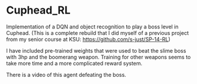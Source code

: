 # Cuphead_RL
Implementation of a DQN and object recognition to play a boss level in Cuphead. (This is a complete rebuild that I did myself of a previous project from my senior course at KSU: https://github.com/s-just/SP-14-RL)

I have included pre-trained weights that were used to beat the slime boss with 3hp and the boomerang weapon. Training for other weapons seems to take more time and a more complicated reward system.

There is a video of this agent defeating the boss.

